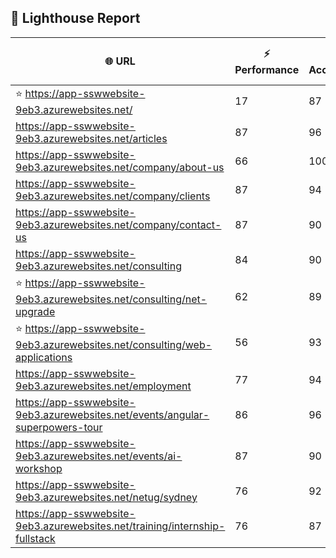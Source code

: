 ## 🚀 Lighthouse Report

| 🌐 URL | ⚡ Performance | ♿ Accessibility | ✅ Best Practices | 🔍 SEO | 📦 Bundle Size | 🗑️ Unused Bundle |
| --- | ----------- | ------------- | -------------- | --- | ---------------- | ---------------- |
| ⭐ https://app-sswwebsite-9eb3.azurewebsites.net/ | 17 | 87 | 74 | 100 | 4.12 MB | 2.00 MB |
| https://app-sswwebsite-9eb3.azurewebsites.net/articles | 87 | 96 | 78 | 92 | 4.23 MB | 2.05 MB |
| https://app-sswwebsite-9eb3.azurewebsites.net/company/about-us | 66 | 100 | 78 | 100 | 4.12 MB | 2.00 MB |
| https://app-sswwebsite-9eb3.azurewebsites.net/company/clients | 87 | 94 | 78 | 100 | 4.52 MB | 2.25 MB |
| https://app-sswwebsite-9eb3.azurewebsites.net/company/contact-us | 87 | 90 | 78 | 92 | 7.50 MB | 4.67 MB |
| https://app-sswwebsite-9eb3.azurewebsites.net/consulting | 84 | 90 | 74 | 100 | 5.24 MB | 2.24 MB |
| ⭐ https://app-sswwebsite-9eb3.azurewebsites.net/consulting/net-upgrade | 62 | 89 | 56 | 85 | 7.78 MB | 4.86 MB |
| ⭐ https://app-sswwebsite-9eb3.azurewebsites.net/consulting/web-applications | 56 | 93 | 59 | 85 | 7.77 MB | 4.86 MB |
| https://app-sswwebsite-9eb3.azurewebsites.net/employment | 77 | 94 | 78 | 100 | 4.38 MB | 2.02 MB |
| https://app-sswwebsite-9eb3.azurewebsites.net/events/angular-superpowers-tour | 86 | 96 | 74 | 100 | 7.52 MB | 4.71 MB |
| https://app-sswwebsite-9eb3.azurewebsites.net/events/ai-workshop | 87 | 90 | 74 | 92 | 7.52 MB | 4.72 MB |
| https://app-sswwebsite-9eb3.azurewebsites.net/netug/sydney | 76 | 92 | 78 | 92 | 4.61 MB | 2.29 MB |
| https://app-sswwebsite-9eb3.azurewebsites.net/training/internship-fullstack | 76 | 87 | 74 | 100 | 4.12 MB | 1.97 MB |